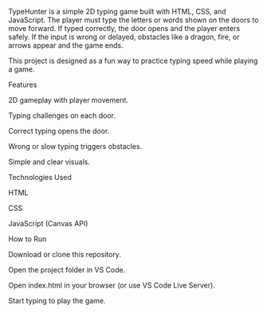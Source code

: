 TypeHunter is a simple 2D typing game built with HTML, CSS, and JavaScript. The player must type the letters or words shown on the doors to move forward. If typed correctly, the door opens and the player enters safely. If the input is wrong or delayed, obstacles like a dragon, fire, or arrows appear and the game ends.

This project is designed as a fun way to practice typing speed while playing a game.

Features

2D gameplay with player movement.

Typing challenges on each door.

Correct typing opens the door.

Wrong or slow typing triggers obstacles.

Simple and clear visuals.

Technologies Used

HTML

CSS

JavaScript (Canvas API)

How to Run

Download or clone this repository.

Open the project folder in VS Code.

Open index.html in your browser (or use VS Code Live Server).

Start typing to play the game.
